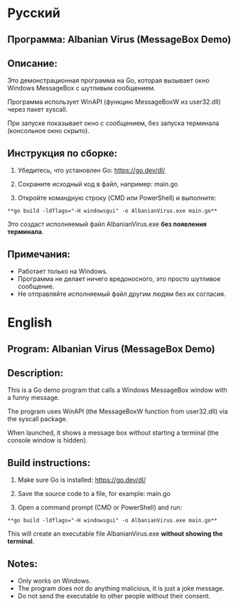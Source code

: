 # Русский

Программа: Albanian Virus (MessageBox Demo)
--------------------------------------------

Описание:
----------
Это демонстрационная программа на Go, которая вызывает
окно Windows MessageBox с шутливым сообщением.

Программа использует WinAPI (функцию MessageBoxW из user32.dll)
через пакет syscall.

При запуске показывает окно с сообщением, без запуска терминала
(консольное окно скрыто).

Инструкция по сборке:
-----------------------

1. Убедитесь, что установлен Go:
   https://go.dev/dl/

2. Сохраните исходный код в файл, например:
   main.go

3. Откройте командную строку (CMD или PowerShell) и выполните:

`**go build -ldflags="-H windowsgui" -o AlbanianVirus.exe main.go**`

Это создаст исполняемый файл AlbanianVirus.exe **без появления терминала**.

Примечания:
-----------
- Работает только на Windows.
- Программа не делает ничего вредоносного, это просто шутливое сообщение.
- Не отправляйте исполняемый файл другим людям без их согласия.

# English
Program: Albanian Virus (MessageBox Demo)
--------------------------------------------

Description:
----------
This is a Go demo program that calls a
Windows MessageBox window with a funny message.

The program uses WinAPI (the MessageBoxW function from user32.dll)
via the syscall package.

When launched, it shows a message box without starting a terminal
(the console window is hidden).

Build instructions:
-----------------------

1. Make sure Go is installed:
   https://go.dev/dl/

2. Save the source code to a file, for example:
   main.go

3. Open a command prompt (CMD or PowerShell) and run:

`**go build -ldflags="-H windowsgui" -o AlbanianVirus.exe main.go**
`

This will create an executable file AlbanianVirus.exe **without showing the terminal**.

Notes:
-----------
- Only works on Windows.
- The program does not do anything malicious, it is just a joke message.
- Do not send the executable to other people without their consent.
